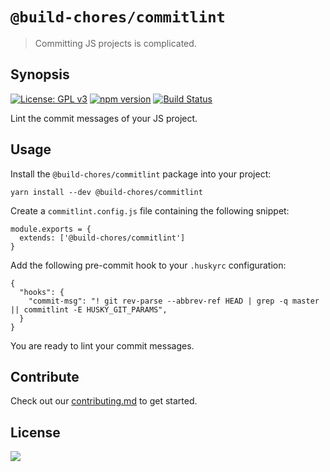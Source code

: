 # `@build-chores/commitlint`

> Committing JS projects is complicated.

## Synopsis

[![License: GPL v3](https://img.shields.io/badge/License-GPL%20v3-blue.svg)](https://www.gnu.org/licenses/gpl-3.0) [![npm version](https://img.shields.io/npm/v/@build-chores/commitlint.svg?style=flat)](https://www.npmjs.com/package/@build-chores/commitlint) [![Build Status](https://travis-ci.org/critocrito/build-chores.svg?branch=master)](https://travis-ci.org/critocrito/build-chores)

Lint the commit messages of your JS project.

## Usage

Install the `@build-chores/commitlint` package into your project:

```
yarn install --dev @build-chores/commitlint
```

Create a `commitlint.config.js` file containing the following snippet:

```
module.exports = {
  extends: ['@build-chores/commitlint']
}
```

Add the following pre-commit hook to your `.huskyrc` configuration:

```
{
  "hooks": {
    "commit-msg": "! git rev-parse --abbrev-ref HEAD | grep -q master || commitlint -E HUSKY_GIT_PARAMS",
  }
}
```

You are ready to lint your commit messages.

## Contribute

Check out our [contributing.md](../../CONTRIBUTING.md) to get started.

## License

[<img src="https://www.gnu.org/graphics/gplv3-88x31.png" align="left" />](license)
